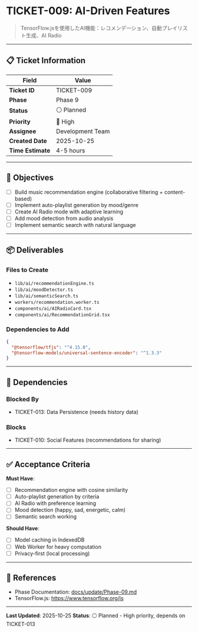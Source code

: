 # TICKET-009: AI-Driven Features

> TensorFlow.jsを使用したAI機能：レコメンデーション、自動プレイリスト生成、AI Radio

---

## 📋 Ticket Information

| Field | Value |
|-------|-------|
| **Ticket ID** | TICKET-009 |
| **Phase** | Phase 9 |
| **Status** | ⚪ Planned |
| **Priority** | 🔴 High |
| **Assignee** | Development Team |
| **Created Date** | 2025-10-25 |
| **Time Estimate** | 4-5 hours |

---

## 🎯 Objectives

- [ ] Build music recommendation engine (collaborative filtering + content-based)
- [ ] Implement auto-playlist generation by mood/genre
- [ ] Create AI Radio mode with adaptive learning
- [ ] Add mood detection from audio analysis
- [ ] Implement semantic search with natural language

---

## 📦 Deliverables

### Files to Create
- `lib/ai/recommendationEngine.ts`
- `lib/ai/moodDetector.ts`
- `lib/ai/semanticSearch.ts`
- `workers/recommendation.worker.ts`
- `components/ai/AIRadioCard.tsx`
- `components/ai/RecommendationGrid.tsx`

### Dependencies to Add
```json
{
  "@tensorflow/tfjs": "^4.15.0",
  "@tensorflow-models/universal-sentence-encoder": "^1.3.3"
}
```

---

## 🔗 Dependencies

### Blocked By
- TICKET-013: Data Persistence (needs history data)

### Blocks
- TICKET-010: Social Features (recommendations for sharing)

---

## ✅ Acceptance Criteria

**Must Have**:
- [ ] Recommendation engine with cosine similarity
- [ ] Auto-playlist generation by criteria
- [ ] AI Radio with preference learning
- [ ] Mood detection (happy, sad, energetic, calm)
- [ ] Semantic search working

**Should Have**:
- [ ] Model caching in IndexedDB
- [ ] Web Worker for heavy computation
- [ ] Privacy-first (local processing)

---

## 🔗 References

- Phase Documentation: [docs/update/Phase-09.md](../update/Phase-09.md)
- TensorFlow.js: https://www.tensorflow.org/js

---

**Last Updated**: 2025-10-25
**Status**: ⚪ Planned - High priority, depends on TICKET-013
